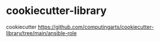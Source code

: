 # cookiecutter-library

cookiecutter https://github.com/computingarts/cookiecutter-library/tree/main/ansible-role